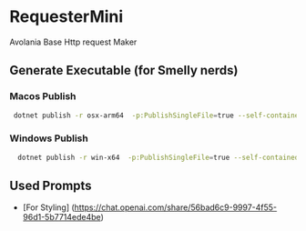 # RequesterMini

Avolania Base Http request Maker

## Generate Executable (for Smelly nerds)


### Macos Publish
```zsh
 dotnet publish -r osx-arm64  -p:PublishSingleFile=true --self-contained true
```

### Windows Publish
```bash
  dotnet publish -r win-x64  -p:PublishSingleFile=true --self-contained true
```
## Used Prompts
- [For Styling] (https://chat.openai.com/share/56bad6c9-9997-4f55-96d1-5b7714ede4be)

